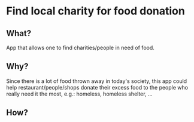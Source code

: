 # Find local charity for food donation
## What?
App that allows one to find charities/people in need of food. 
## Why?
Since there is a lot of food thrown away in today's society, this app could help restaurant/people/shops donate their excess food to the people who really need it the most, e.g.: homeless, homeless shelter, ...
## How?